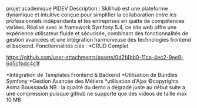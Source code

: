 projet academique 
PIDEV
Description :
Skillhub  est une plateforme dynamique et intuitive conçue pour simplifier la collaboration entre les professionnels indépendants et les entreprises en quête de compétences variées. Réalisé avec le framework Symfony 5.4, ce site web offre une expérience utilisateur fluide et sécurisée, combinant des fonctionnalités de gestion avancées et une intégration harmonieuse des technologies frontend et backend.
Fonctionnalités clés :
*CRUD Complet 

https://github.com/user-attachments/assets/0d2f4bb0-11ca-4ec2-9ee9-6d5c1bdc4c1f


*Intégration de Templates Frontend & Backend 
*Utilisation de Bundles Symfony 
*Gestion Avancée des Métiers 
*utilisation d'Ajax
©copyrights Asma Boussaada 
NB : la qualité du demo a dégradé juste au début suite a une compression puisque github ne supporte que des videos de taille max 10 MB 
